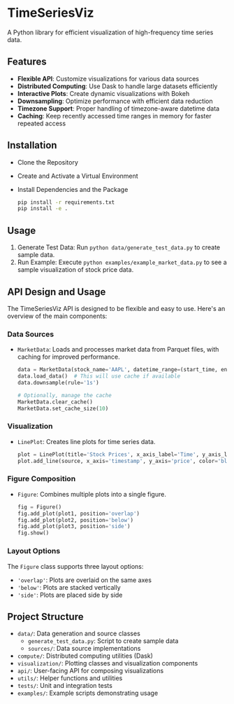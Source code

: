 # TimeSeriesViz

A Python library for efficient visualization of high-frequency time series data.

## Features

- **Flexible API**: Customize visualizations for various data sources
- **Distributed Computing**: Use Dask to handle large datasets efficiently
- **Interactive Plots**: Create dynamic visualizations with Bokeh
- **Downsampling**: Optimize performance with efficient data reduction
- **Timezone Support**: Proper handling of timezone-aware datetime data
- **Caching**: Keep recently accessed time ranges in memory for faster repeated access

## Installation

* Clone the Repository
* Create and Activate a Virtual Environment
* Install Dependencies and the Package

    ```bash
    pip install -r requirements.txt
    pip install -e .
    ```

## Usage

1. Generate Test Data: Run `python data/generate_test_data.py` to create sample data.
2. Run Example: Execute `python examples/example_market_data.py` to see a sample visualization of stock price data.

## API Design and Usage

The TimeSeriesViz API is designed to be flexible and easy to use. Here's an overview of the main components:

### Data Sources

- `MarketData`: Loads and processes market data from Parquet files, with caching for improved performance.
  ```python
  data = MarketData(stock_name='AAPL', datetime_range=(start_time, end_time), columns=['price'])
  data.load_data()  # This will use cache if available
  data.downsample(rule='1s')

  # Optionally, manage the cache
  MarketData.clear_cache()
  MarketData.set_cache_size(10)
  ```

### Visualization

- `LinePlot`: Creates line plots for time series data.
  ```python
  plot = LinePlot(title='Stock Prices', x_axis_label='Time', y_axis_label='Price')
  plot.add_line(source, x_axis='timestamp', y_axis='price', color='blue', legend_label='AAPL')
  ```

### Figure Composition

- `Figure`: Combines multiple plots into a single figure.
  ```python
  fig = Figure()
  fig.add_plot(plot1, position='overlap')
  fig.add_plot(plot2, position='below')
  fig.add_plot(plot3, position='side')
  fig.show()
  ```

### Layout Options

The `Figure` class supports three layout options:
- `'overlap'`: Plots are overlaid on the same axes
- `'below'`: Plots are stacked vertically
- `'side'`: Plots are placed side by side

## Project Structure

- `data/`: Data generation and source classes
  - `generate_test_data.py`: Script to create sample data
  - `sources/`: Data source implementations
- `compute/`: Distributed computing utilities (Dask)
- `visualization/`: Plotting classes and visualization components
- `api/`: User-facing API for composing visualizations
- `utils/`: Helper functions and utilities
- `tests/`: Unit and integration tests
- `examples/`: Example scripts demonstrating usage
